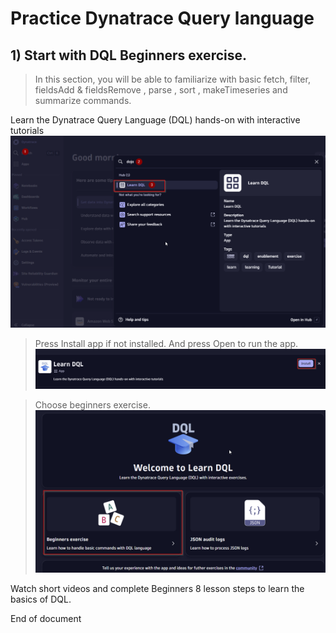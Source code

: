 # Practice Dynatrace Query language

## 1) Start with DQL Beginners exercise.  

>  In this section, you will be able to familiarize with basic fetch, filter, fieldsAdd & fieldsRemove , parse , sort , makeTimeseries and summarize commands.

   Learn the Dynatrace Query Language (DQL) hands-on with interactive tutorials
![dojo"](https://github.com/hakansuku/D1APACTraining/blob/main/images/DQL/dojo.png?raw=true)

> Press Install app if not installed.  And press Open to run the app.
![install"](https://github.com/hakansuku/D1APACTraining/blob/main/images/DQL/install.png?raw=true)

>Choose beginners exercise. 
![install"](https://github.com/hakansuku/D1APACTraining/blob/main/images/DQL/beginners.png?raw=true)

Watch short videos and complete Beginners 8 lesson steps to learn the basics of DQL.


End of document


